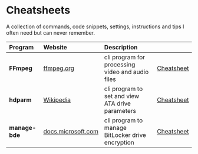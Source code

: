 # Cheatsheets
A collection of commands, code snippets, settings, instructions and tips I often need but can never remember.



| Program | Website | Description |   |
|:-----|:-----|:-----|:-----|
| **FFmpeg** | [ffmpeg.org](https://ffmpeg.org/) | cli program for processing video and audio files | [Cheatsheet](./ffmpeg.md) |
| **hdparm** | [Wikipedia](https://en.wikipedia.org/wiki/Hdparm) | cli program to set and view ATA drive parameters | [Cheatsheet](./hdparm.md) |
| **manage-bde** | [docs.microsoft.com](https://docs.microsoft.com/en-us/windows/security/information-protection/bitlocker/bitlocker-use-bitlocker-drive-encryption-tools-to-manage-bitlocker) | cli program to manage BitLocker drive encryption | [Cheatsheet](./manage-bde.md) |
